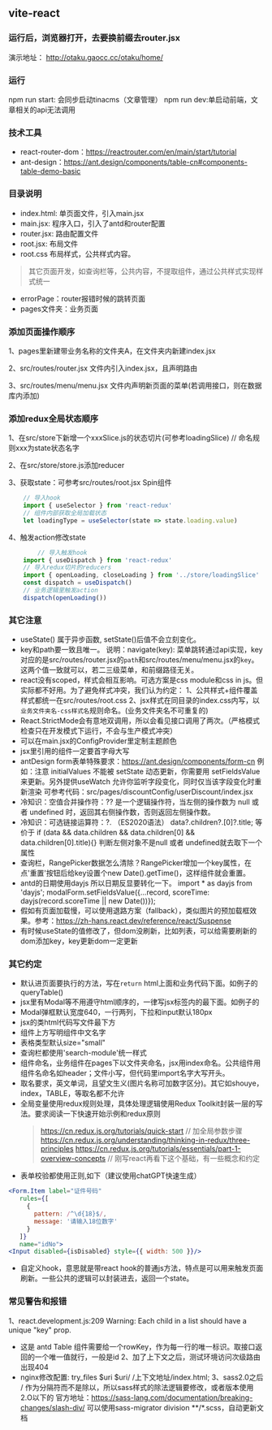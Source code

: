 ## vite-react
### 运行后，浏览器打开，去要换前缀去router.jsx
演示地址：
http://otaku.gaocc.cc/otaku/home/
### 运行
npm run start: 会同步启动tinacms（文章管理）
npm run dev:单启动前端，文章相关的api无法调用

### 技术工具
- react-router-dom：https://reactrouter.com/en/main/start/tutorial
- ant-design：https://ant.design/components/table-cn#components-table-demo-basic
### 目录说明
- index.html: 单页面文件，引入main.jsx
- main.jsx: 程序入口，引入了antd和router配置
- router.jsx: 路由配置文件
- root.jsx: 布局文件
- root.css 布局样式，公共样式内容。
> 其它页面开发，如查询栏等，公共内容，不提取组件，通过公共样式实现样式统一
- errorPage：router报错时候的跳转页面
- pages文件夹：业务页面
### 添加页面操作顺序
1、pages里新建带业务名称的文件夹A，在文件夹内新建index.jsx

2、src/routes/router.jsx 文件内引入index.jsx，且声明路由

3、src/routes/menu/menu.jsx 文件内声明新页面的菜单(若调用接口，则在数据库内添加)

### 添加redux全局状态顺序
1、在src/store下新增一个xxxSlice.js的状态切片(可参考loadingSlice) // 命名规则xxx为state状态名字

2、在src/store/store.js添加reducer

3、获取state：可参考src/routes/root.jsx Spin组件

```jsx
    // 导入hook
    import { useSelector } from 'react-redux'
    // 组件内部获取全局加载状态
    let loadingType = useSelector(state => state.loading.value)
```
4、触发action修改state

```jsx
		// 导入触发hook
    import { useDispatch } from 'react-redux'
    // 导入redux切片的reducers
    import { openLoading, closeLoading } from '../store/loadingSlice'
    const dispatch = useDispatch()
    // 业务逻辑里触发action
    dispatch(openLoading())
```
### 其它注意
- useState() 属于异步函数, setState()后值不会立刻变化。
- key和path要一致且唯一。
    说明：navigate(key): 菜单跳转通过api实现，key对应的是src/routes/router.jsx的`path`和src/routes/menu/menu.jsx的`key`。这两个值一致就可以，若二三级菜单，和前缀路径无关。
- react没有scoped，样式会相互影响。可选方案是css module和css in js。但实际都不好用。为了避免样式冲突，我们认为约定：
    1、公共样式+组件覆盖样式都统一在src/routes/root.css
    2、jsx样式在同目录的index.css内写，以`业务文件夹名-css样式名`规则命名。(业务文件夹名不可重复的)
- React.StrictMode会有意地双调用，所以会看见接口调用了两次。（严格模式检查只在开发模式下运行，不会与生产模式冲突）
- 可以在main.jsx的ConfigProvider里定制主题颜色
- jsx里引用的组件一定要首字母大写
- antDesign form表单特殊要求：https://ant.design/components/form-cn
    例如：注意 initialValues 不能被 setState 动态更新，你需要用 setFieldsValue 来更新。另外提供useWatch 允许你监听字段变化，同时仅当该字段变化时重新渲染
    可参考代码：src/pages/discountConfig/userDiscount/index.jsx
- 冷知识：空值合并操作符：??
  是一个逻辑操作符，当左侧的操作数为 null 或者 undefined 时，返回其右侧操作数，否则返回左侧操作数。
- 冷知识：可选链接运算符：?. （ES2020语法）
  data?.children?.[0]?.title; 等价于 if (data && data.children && data.children[0] && data.children[0].title){}
  判断左侧对象不是null 或者 undefined就去取下一个属性
- 查询栏，RangePicker数据怎么清除？RangePicker增加一个key属性，在点'重置'按钮后给key设置个new Date().getTime()，这样组件就会重置。
- antd的日期使用dayjs 所以日期反显要转化一下。 import * as dayjs from 'dayjs'; modalForm.setFieldsValue({...record, scoreTime: dayjs(record.scoreTime || new Date())});
- 假如有页面加载慢，可以使用退路方案（fallback），类似图片的预加载框效果。参考：https://zh-hans.react.dev/reference/react/Suspense
- 有时候useState的值修改了，但dom没刷新，比如列表，可以给需要刷新的dom添加key，key更新dom一定更新

### 其它约定
- 默认进页面要执行的方法，写在`return` html上面和业务代码下面。如例子的 queryTable()
- jsx里有Modal等不用遵守html顺序的，一律写jsx标签内的最下面。如例子的<Modal>
- Modal弹框默认宽度640，一行两列，下拉和input默认180px
- jsx的类html代码写文件最下方
- 组件上方写明组件中文名字
- 表格类型默认size="small"
- 查询栏都使用'search-module'统一样式
- 组件命名，业务组件在pages下以文件夹命名，jsx用index命名。公共组件用组件名命名如header；文件小写，但代码里import名字大写开头。
- 取名要求，英文单词，且望文生义(图片名称可加数字区分)。其它如shouye，index，TABLE，等取名都不允许
- 全局变量使用redux规则处理，具体处理逻辑使用Redux Toolkit封装一层的写法。要求阅读一下快速开始示例和redux原则
    > https://cn.redux.js.org/tutorials/quick-start // 加全局参数步骤
    > https://cn.redux.js.org/understanding/thinking-in-redux/three-principles
    > https://cn.redux.js.org/tutorials/essentials/part-1-overview-concepts // 刚写react再看下这个基础，有一些概念和约定
- 表单校验都使用正则,如下（建议使用chatGPT快速生成）
```jsx
<Form.Item label="证件号码"
   rules={[
     {
       pattern: /^\d{18}$/,
       message: '请输入18位数字'
     }
   ]}
   name="idNo">
<Input disabled={isDisabled} style={{ width: 500 }}/>
```
- 自定义hook，意思就是带react hook的普通js方法，特点是可以用来触发页面刷新。一些公共的逻辑可以封装进去，返回一个state。

### 常见警告和报错
1、react.development.js:209 Warning: Each child in a list should have a unique "key" prop.
- 这是 antd Table 组件需要给一个rowKey，作为每一行的唯一标识。取接口返回的一个唯一值就行，一般是id
2、加了上下文之后，测试环境访问次级路由出现404
- nginx修改配置: try_files $uri $uri/ /上下文地址/index.html;
3、sass2.0之后 / 作为分隔符而不是除以，所以sass样式的除法逻辑要修改，或者版本使用2.O以下的
官方地址：https://sass-lang.com/documentation/breaking-changes/slash-div/
可以使用sass-migrator division **/*.scss，自动更新文档
